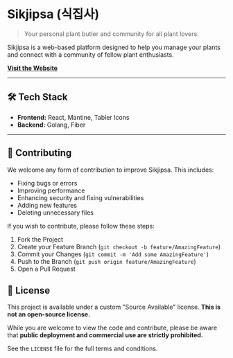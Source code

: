 # Sikjipsa (식집사)

> Your personal plant butler and community for all plant lovers.

Sikjipsa is a web-based platform designed to help you manage your plants and connect with a community of fellow plant enthusiasts.

**[Visit the Website](https://www.sikjipsa.com)**

---

## 🛠️ Tech Stack

*   **Frontend:** React, Mantine, Tabler Icons
*   **Backend:** Golang, Fiber

---

## 🤝 Contributing

We welcome any form of contribution to improve Sikjipsa. This includes:

*   Fixing bugs or errors
*   Improving performance
*   Enhancing security and fixing vulnerabilities
*   Adding new features
*   Deleting unnecessary files

If you wish to contribute, please follow these steps:

1.  Fork the Project
2.  Create your Feature Branch (`git checkout -b feature/AmazingFeature`)
3.  Commit your Changes (`git commit -m 'Add some AmazingFeature'`)
4.  Push to the Branch (`git push origin feature/AmazingFeature`)
5.  Open a Pull Request

## 📄 License

This project is available under a custom "Source Available" license. **This is not an open-source license.**

While you are welcome to view the code and contribute, please be aware that **public deployment and commercial use are strictly prohibited.**

See the `LICENSE` file for the full terms and conditions.